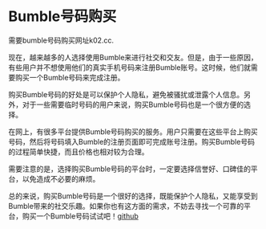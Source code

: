 # Bumble号码购买

需要bumble号码购买网址k02.cc.

现在，越来越多的人选择使用Bumble来进行社交和交友。但是，由于一些原因，有些用户并不想使用他们的真实手机号码来注册Bumble账号。这时候，他们就需要购买一个Bumble号码来完成注册。

购买Bumble号码的好处是可以保护个人隐私，避免被骚扰或泄露个人信息。另外，对于一些需要临时号码的用户来说，购买Bumble号码也是一个很方便的选择。

在网上，有很多平台提供Bumble号码购买的服务。用户只需要在这些平台上购买号码，然后将号码填入Bumble的注册页面即可完成账号注册。购买Bumble号码的过程简单快捷，而且价格也相对较为合理。

需要注意的是，选择购买Bumble号码的平台时，一定要选择信誉好、口碑佳的平台，以免造成不必要的麻烦。

总的来说，购买Bumble号码是一个很好的选择，既能保护个人隐私，又能享受到Bumble带来的社交乐趣。如果你也有这方面的需求，不妨去寻找一个可靠的平台，购买一个Bumble号码试试吧！[github](https://github.com)